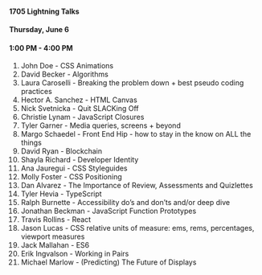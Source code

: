 #### 1705 Lightning Talks
#### Thursday, June 6
#### 1:00 PM - 4:00 PM

1. John Doe - CSS Animations
2. David Becker - Algorithms
3. Laura Caroselli - Breaking the problem down + best pseudo coding practices
4. Hector A. Sanchez - HTML Canvas
5. Nick Svetnicka - Quit SLACKing Off
6. Christie Lynam - JavaScript Closures
7. Tyler Garner - Media queries, screens + beyond
8. Margo Schaedel - Front End Hip - how to stay in the know on ALL the things
9. David Ryan - Blockchain
10. Shayla Richard - Developer Identity
11. Ana Jauregui - CSS Styleguides
12. Molly Foster - CSS Positioning
13. Dan Alvarez - The Importance of Review, Assessments and Quizlettes
14. Tyler Hevia - TypeScript
15. Ralph Burnette - Accessibility do’s and don’ts and/or deep dive
16. Jonathan Beckman - JavaScript Function Prototypes
17. Travis Rollins - React
18. Jason Lucas - CSS relative units of measure: ems, rems, percentages, viewport measures
19. Jack Mallahan - ES6
20. Erik Ingvalson - Working in Pairs
21. Michael Marlow - (Predicting) The Future of Displays
